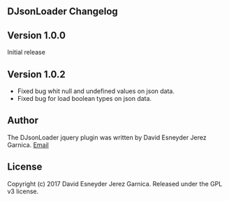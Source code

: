 ## DJsonLoader Changelog



## Version 1.0.0

Initial release 


## Version 1.0.2

* Fixed bug whit null and undefined values on json data.
* Fixed bug for load boolean types on json data.


## Author

The DJsonLoader jquery plugin was written by David Esneyder Jerez Garnica.
[Email](mailto:esneyderg357@gmail.com)

## License

Copyright (c) 2017 David Esneyder Jerez Garnica.
Released under the GPL v3 license.
